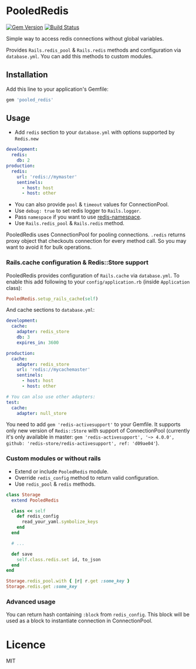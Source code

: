 # PooledRedis

[![Gem Version](https://badge.fury.io/rb/pooled_redis.svg)](http://badge.fury.io/rb/pooled_redis)
[![Build Status](https://travis-ci.org/printercu/pooled_redis.svg)](https://travis-ci.org/printercu/pooled_redis)

Simple way to access redis connections without global variables.

Provides `Rails.redis_pool` & `Rails.redis` methods and configuration via `database.yml`.
You can add this methods to custom modules.

## Installation

Add this line to your application's Gemfile:

```ruby
gem 'pooled_redis'
```

## Usage

- Add `redis` section to your `database.yml` with options supported by `Redis.new`

```yml
development:
  redis:
    db: 2
production:
  redis:
    url: 'redis://mymaster'
    sentinels:
      - host: host
      - host: other
```

- You can also provide `pool` & `timeout` values for ConnectionPool.
- Use `debug: true` to set redis logger to `Rails.logger`.
- Pass `namespace` if you want to use
  [redis-namespace](https://github.com/resque/redis-namespace).
- Use `Rails.redis_pool` & `Rails.redis` method.

PooledRedis uses ConnectionPool for pooling connections.
`.redis` returns proxy object that checkouts connection for every method call.
So you may want to avoid it for bulk operations.

### Rails.cache configuration & Redis::Store support
PooledRedis provides configuration of `Rails.cache` via `database.yml`.
To enable this add following to your `config/application.rb` (inside `Application` class):

```ruby
PooledRedis.setup_rails_cache(self)
```

And cache sections to `database.yml`:

```yml
development:
  cache:
    adapter: redis_store
    db: 3
    expires_in: 3600

production:
  cache:
    adapter: redis_store
    url: 'redis://mycachemaster'
    sentinels:
      - host: host
      - host: other

# You can also use other adapters:
test:
  cache:
    adapter: null_store
```

You need to add `gem 'redis-activesupport'` to your Gemfile.
It supports only new version of `Redis::Store` with support of ConnectionPool
(currently it's only available in master:
`gem 'redis-activesupport', '~> 4.0.0', github: 'redis-store/redis-activesupport', ref: 'd09ae04'`).

### Custom modules or without rails

- Extend or include `PooledRedis` module.
- Override `redis_config` method to return valid configuration.
- Use `redis_pool` & `redis` methods.

```ruby
class Storage
  extend PooledRedis

  class << self
    def redis_config
      read_your_yaml.symbolize_keys
    end
  end

  # ...

  def save
    self.class.redis.set id, to_json
  end
end

Storage.redis_pool.with { |r| r.get :some_key }
Storage.redis.get :some_key
```

### Advanced usage

You can return hash containing `:block` from `redis_config`. This block
will be used as a block to instantiate connection in ConnectionPool.

# Licence

MIT
